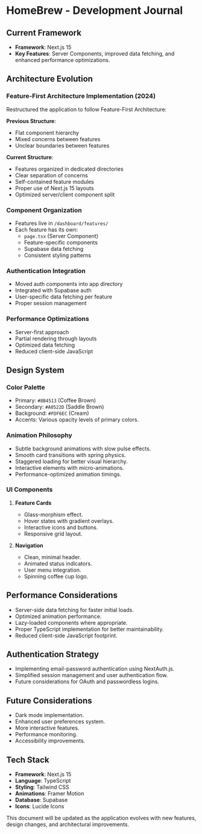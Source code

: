 # HomeBrew - Development Journal

## Current Framework

- **Framework**: Next.js 15
- **Key Features**: Server Components, improved data fetching, and enhanced performance optimizations.

## Architecture Evolution

### Feature-First Architecture Implementation (2024)

Restructured the application to follow Feature-First Architecture:

**Previous Structure**:

- Flat component hierarchy
- Mixed concerns between features
- Unclear boundaries between features

**Current Structure**:

- Features organized in dedicated directories
- Clear separation of concerns
- Self-contained feature modules
- Proper use of Next.js 15 layouts
- Optimized server/client component split

### Component Organization

- Features live in `/dashboard/features/`
- Each feature has its own:
  - `page.tsx` (Server Component)
  - Feature-specific components
  - Supabase data fetching
  - Consistent styling patterns

### Authentication Integration

- Moved auth components into app directory
- Integrated with Supabase auth
- User-specific data fetching per feature
- Proper session management

### Performance Optimizations

- Server-first approach
- Partial rendering through layouts
- Optimized data fetching
- Reduced client-side JavaScript

## Design System

### Color Palette

- Primary: `#8B4513` (Coffee Brown)
- Secondary: `#A0522D` (Saddle Brown)
- Background: `#FDF6EC` (Cream)
- Accents: Various opacity levels of primary colors.

### Animation Philosophy

- Subtle background animations with slow pulse effects.
- Smooth card transitions with spring physics.
- Staggered loading for better visual hierarchy.
- Interactive elements with micro-animations.
- Performance-optimized animation timings.

### UI Components

1. **Feature Cards**

   - Glass-morphism effect.
   - Hover states with gradient overlays.
   - Interactive icons and buttons.
   - Responsive grid layout.

2. **Navigation**
   - Clean, minimal header.
   - Animated status indicators.
   - User menu integration.
   - Spinning coffee cup logo.

## Performance Considerations

- Server-side data fetching for faster initial loads.
- Optimized animation performance.
- Lazy-loaded components where appropriate.
- Proper TypeScript implementation for better maintainability.
- Reduced client-side JavaScript footprint.

## Authentication Strategy

- Implementing email-password authentication using NextAuth.js.
- Simplified session management and user authentication flow.
- Future considerations for OAuth and passwordless logins.

## Future Considerations

- Dark mode implementation.
- Enhanced user preferences system.
- More interactive features.
- Performance monitoring.
- Accessibility improvements.

## Tech Stack

- **Framework**: Next.js 15
- **Language**: TypeScript
- **Styling**: Tailwind CSS
- **Animations**: Framer Motion
- **Database**: Supabase
- **Icons**: Lucide Icons

This document will be updated as the application evolves with new features, design changes, and architectural improvements.

